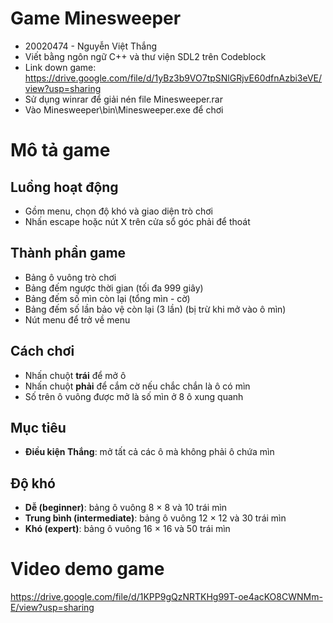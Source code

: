 # Game Minesweeper
- 20020474 - Nguyễn Việt Thắng
- Viết bằng ngôn ngữ C++ và thư viện SDL2 trên Codeblock
- Link down game: https://drive.google.com/file/d/1yBz3b9VO7tpSNlGRjvE60dfnAzbi3eVE/view?usp=sharing
- Sử dụng winrar để giải nén file Minesweeper.rar
- Vào Minesweeper\bin\Minesweeper.exe để chơi
# Mô tả game
## Luồng hoạt động
- Gồm menu, chọn độ khó và giao diện trò chơi
- Nhấn escape hoặc nút X trên cửa sổ góc phải để thoát
## Thành phần game
- Bảng ô vuông trò chơi
- Bảng đếm ngược thời gian (tối đa 999 giây)
- Bảng đếm số mìn còn lại (tổng mìn - cờ)
- Bảng đếm số lần bảo vệ còn lại (3 lần) (bị trừ khi mở vào ô mìn)
- Nút menu để trở về menu
## Cách chơi
- Nhấn chuột **trái** để mở ô
- Nhấn chuột **phải** để cắm cờ nếu chắc chắn là ô có mìn
- Số trên ô vuông được mở là số mìn ở 8 ô xung quanh
## Mục tiêu
- **Điều kiện Thắng**: mở tất cả các ô mà không phải ô chứa mìn
## Độ khó
- **Dễ (beginner)**: bảng ô vuông 8 × 8 và 10 trái mìn
- **Trung bình (intermediate)**: bảng ô vuông 12 × 12 và 30 trái mìn
- **Khó (expert)**: bảng ô vuông 16 × 16 và 50 trái mìn
# Video demo game
https://drive.google.com/file/d/1KPP9gQzNRTKHg99T-oe4acKO8CWNMm-E/view?usp=sharing
